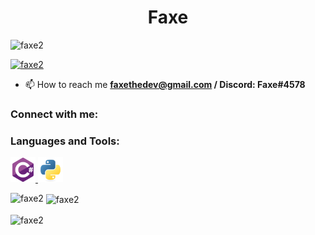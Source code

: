 <h1 align="center">Faxe</h1>
<p align="left"> <img src="https://komarev.com/ghpvc/?username=faxe2&label=Profile%20views&color=0e75b6&style=flat" alt="faxe2" /> </p>

<p align="left"> <a href="https://github.com/ryo-ma/github-profile-trophy"><img src="https://github-profile-trophy.vercel.app/?username=faxe2" alt="faxe2" /></a> </p>



- 📫 How to reach me **faxethedev@gmail.com / Discord: Faxe#4578**

<h3 align="left">Connect with me:</h3>
<p align="left">
</p>

<h3 align="left">Languages and Tools:</h3>
<p align="left"> <a href="https://www.w3schools.com/cs/" target="_blank" rel="noreferrer"> <img src="https://raw.githubusercontent.com/devicons/devicon/master/icons/csharp/csharp-original.svg" alt="csharp" width="40" height="40"/> </a> </a> <a href="https://www.python.org" target="_blank" rel="noreferrer"> <img src="https://raw.githubusercontent.com/devicons/devicon/master/icons/python/python-original.svg" alt="python" width="40" height="40"/> </a>

<p><img align="left" src="https://github-readme-stats.vercel.app/api/top-langs?username=faxe2&show_icons=true&locale=en&layout=compact" alt="faxe2" /></p>

<p>&nbsp;<img align="center" src="https://github-readme-stats.vercel.app/api?username=faxe2&show_icons=true&locale=en" alt="faxe2" /></p>

<p><img align="center" src="https://github-readme-streak-stats.herokuapp.com/?user=faxe2&" alt="faxe2" /></p>
